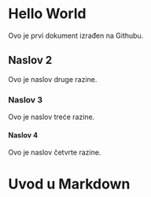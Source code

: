 # Hello World
Ovo je prvi dokument izrađen na Githubu. 

## Naslov 2
Ovo je naslov druge razine. 

### Naslov 3 
Ovo je naslov treće razine. 

#### Naslov 4 
Ovo je naslov četvrte razine. 

# Uvod u Markdown
